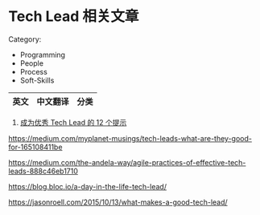 Tech Lead 相关文章
===

Category:

 - Programming
 - People
 - Process
 - Soft-Skills


| 英文   | 中文翻译   |  分类   |
|--------|------------|---------|


1. [成为优秀 Tech Lead 的 12 个提示](./12-tips-be-tl.md)


https://medium.com/myplanet-musings/tech-leads-what-are-they-good-for-165108411be

https://medium.com/the-andela-way/agile-practices-of-effective-tech-leads-888c46eb1710

https://blog.bloc.io/a-day-in-the-life-tech-lead/

https://jasonroell.com/2015/10/13/what-makes-a-good-tech-lead/

